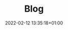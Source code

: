 ---
title: Blog
description: List of blog postings
subtitle: false
date: 2022-02-12 13:35:18+01:00
menu:
  main:
    name: Blog
    identifier: blog
    weight: 30
---